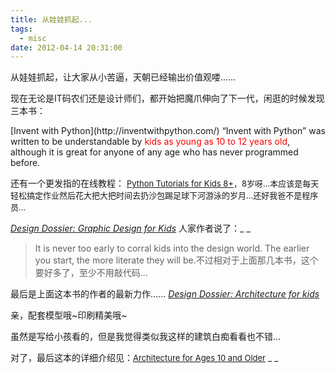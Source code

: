 ```yaml
---
title: 从娃娃抓起...
tags:
  - misc
date: 2012-04-14 20:31:00
---
```


从娃娃抓起，让大家从小苦逼，天朝已经输出价值观喽……

现在无论是IT码农们还是设计师们，都开始把魔爪伸向了下一代，闲逛的时候发现三本书：

<invent python="" with="">
[Invent with Python](http://inventwithpython.com/)</invent>
“Invent with Python” was written to be understandable by <span style="color: red;">kids as young  as 10 to 12 years old</span>, although it is great for anyone of any age who  has never programmed before.

还有一个更发指的在线教程：
<span style="font-size: small;">[Python Tutorials for Kids 8+](http://python4kids.wordpress.com/)，8岁呀...本应该是每天轻松搞定作业然后花大把大把时间去扔沙包踢足球下河游泳的岁月...还好我爸不是程序员...</span>

[_Design Dossier: Graphic Design for Kids_](http://imprint.printmag.com/daily-heller/lenfant-graphic-designer/)
人家作者说了：_
_
> It is never too early to corral kids into the design world. The earlier you start, the more literate they will be.不过相对于上面那几本书，这个要好多了，至少不用敲代码...

最后是上面这本书的作者的最新力作......
[_Design Dossier: Architecture for kids_](http://www.amazon.com/Design-Dossier-Architecture-Dossiers/dp/0977790533)

亲，配套模型哦~印刷精美哦~

虽然是写给小孩看的，但是我觉得类似我这样的建筑白痴看看也不错...

对了，最后这本的详细介绍见：[<span style="font-size: small;">Architecture for Ages 10 and Older</span>](http://imprint.printmag.com/daily-heller/architecture-for-ages-10-and-older/)<span style="font-size: small;"> </span>
_
_